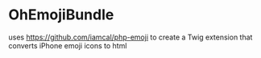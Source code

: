 OhEmojiBundle
=============

uses https://github.com/iamcal/php-emoji to create a Twig extension that converts iPhone emoji icons to html